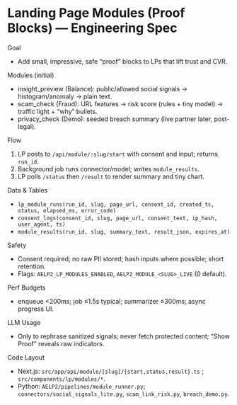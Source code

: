 # Landing Page Modules (Proof Blocks) — Engineering Spec

Goal
- Add small, impressive, safe “proof” blocks to LPs that lift trust and CVR.

Modules (initial)
- insight_preview (Balance): public/allowed social signals → histogram/anomaly → plain text.
- scam_check (Fraud): URL features → risk score (rules + tiny model) → traffic light + “why” bullets.
- privacy_check (Demo): seeded breach summary (live partner later, post-legal).

Flow
1) LP posts to `/api/module/:slug/start` with consent and input; returns `run_id`.
2) Background job runs connector/model; writes `module_results`.
3) LP polls `/status` then `/result` to render summary and tiny chart.

Data & Tables
- `lp_module_runs(run_id, slug, page_url, consent_id, created_ts, status, elapsed_ms, error_code)`
- `consent_logs(consent_id, slug, page_url, consent_text, ip_hash, user_agent, ts)`
- `module_results(run_id, slug, summary_text, result_json, expires_at)`

Safety
- Consent required; no raw PII stored; hash inputs where possible; short retention.
- Flags: `AELP2_LP_MODULES_ENABLED`, `AELP2_MODULE_<SLUG>_LIVE` (0 default).

Perf Budgets
- enqueue <200ms; job ≤1.5s typical; summarizer ≤300ms; async progress UI.

LLM Usage
- Only to rephrase sanitized signals; never fetch protected content; “Show Proof” reveals raw indicators.

Code Layout
- Next.js: `src/app/api/module/[slug]/{start,status,result}.ts` ; `src/components/lp/modules/*`.
- Python: `AELP2/pipelines/module_runner.py`; `connectors/social_signals_lite.py`, `scam_link_risk.py`, `breach_demo.py`.

